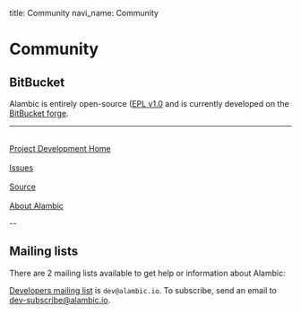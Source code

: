 title: Community
navi_name: Community

# Community

## BitBucket

Alambic is entirely open-source ([EPL v1.0](https://www.eclipse.org/legal/epl-v10.html) and is currently developed on the [BitBucket forge](https://bitbucket.org).

-----

<div class="row">
  <div class="col-lg-3 text-center">
    <a href="https://bitbucket.org/BorisBaldassari/alambic"><i class="fa fa-bitbucket fa-2x"></i><br />
      Project Development Home
    </a>
  </div>
  <div class="col-lg-3 text-center">
    <a href="https://bitbucket.org/BorisBaldassari/alambic/issues?status=new&status=open"><i class="fa fa-bug fa-2x"></i><br />
    Issues
    </a>
  </div>
  <div class="col-lg-3 text-center">
    <a href="https://bitbucket.org/BorisBaldassari/alambic/src"><i class="fa fa-git fa-2x"></i><br />
    Source
    </a>
  </div>
  <div class="col-lg-3 text-center">
    <a href="/About"><i class="fa fa-flask fa-2x"></i><br />
    About Alambic
    </a>
  </div>
</div>

--

## Mailing lists

There are 2 mailing lists available to get help or information about Alambic:

[Developers mailing list](http://kewl.mistur.org/cgi-bin/mailman/listinfo/dev) is `dev@alambic.io`. To subscribe, send an email to dev-subscribe@alambic.io.
